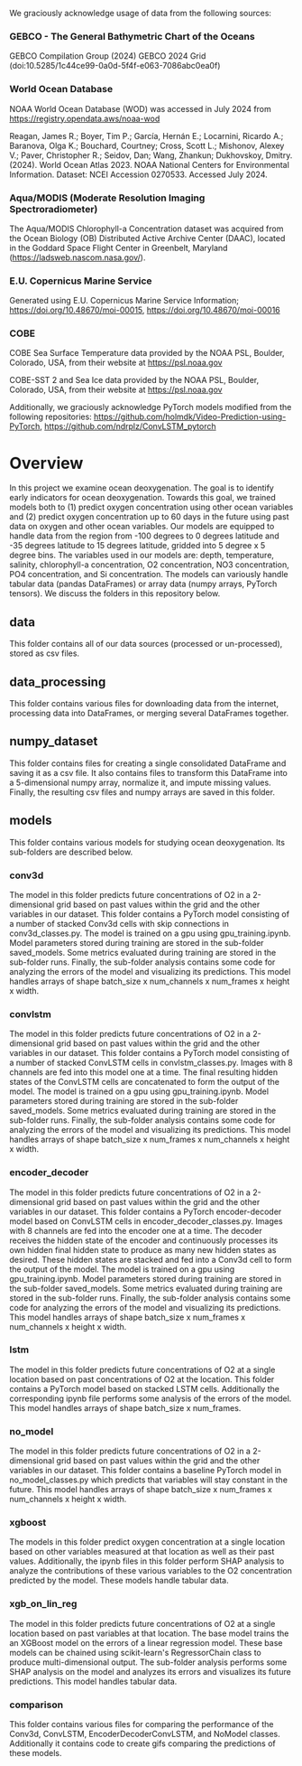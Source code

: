 We graciously acknowledge usage of data from the following sources:

### GEBCO - The General Bathymetric Chart of the Oceans
GEBCO Compilation Group (2024) GEBCO 2024 Grid (doi:10.5285/1c44ce99-0a0d-5f4f-e063-7086abc0ea0f)

### World Ocean Database
NOAA World Ocean Database (WOD) was accessed in July 2024 from https://registry.opendata.aws/noaa-wod

Reagan, James R.; Boyer, Tim P.; García, Hernán E.; Locarnini, Ricardo A.; Baranova, Olga K.; Bouchard, Courtney; Cross, Scott L.; Mishonov, Alexey V.; Paver, Christopher R.; Seidov, Dan; Wang, Zhankun; Dukhovskoy, Dmitry. (2024). World Ocean Atlas 2023. NOAA National Centers for Environmental Information. Dataset: NCEI Accession 0270533. Accessed July 2024.

### Aqua/MODIS (Moderate Resolution Imaging Spectroradiometer)
The Aqua/MODIS Chlorophyll-a Concentration dataset was acquired from the Ocean Biology (OB) Distributed Active Archive Center (DAAC), located in the Goddard
Space Flight Center in Greenbelt, Maryland (https://ladsweb.nascom.nasa.gov/).

### E.U. Copernicus Marine Service
Generated using E.U. Copernicus Marine Service Information; https://doi.org/10.48670/moi-00015, https://doi.org/10.48670/moi-00016

### COBE
COBE Sea Surface Temperature data provided by the NOAA PSL, Boulder, Colorado, USA, from their website at https://psl.noaa.gov 

COBE-SST 2 and Sea Ice data provided by the NOAA PSL, Boulder, Colorado, USA, from their website at https://psl.noaa.gov

Additionally, we graciously acknowledge PyTorch models modified from the following repositories: https://github.com/holmdk/Video-Prediction-using-PyTorch, https://github.com/ndrplz/ConvLSTM_pytorch

# Overview

In this project we examine ocean deoxygenation. The goal is to identify early indicators for ocean deoxygenation. Towards this goal, we trained models both to (1) predict oxygen concentration using other ocean variables and (2) predict oxygen concentration up to 60 days in the future using past data on oxygen and other ocean variables. Our models are equipped to handle data from the region from -100 degrees to 0 degrees latitude and -35 degrees latitude to 15 degrees latitude, gridded into 5 degree x 5 degree bins. The variables used in our models are: depth, temperature, salinity, chlorophyll-a concentration, O2 concentration, NO3 concentration, PO4 concentration, and Si concentration. The models can variously handle tabular data (pandas DataFrames) or array data (numpy arrays, PyTorch tensors). We discuss the folders in this repository below.

## data
This folder contains all of our data sources (processed or un-processed), stored as csv files.

## data_processing
This folder contains various files for downloading data from the internet, processing data into DataFrames, or merging several DataFrames together.

## numpy_dataset
This folder contains files for creating a single consolidated DataFrame and saving it as a csv file. It also contains files to transform this DataFrame into a 5-dimensional numpy array, normalize it, and impute missing values. Finally, the resulting csv files and numpy arrays are saved in this folder.

## models
This folder contains various models for studying ocean deoxygenation. Its sub-folders are described below.

### conv3d
The model in this folder predicts future concentrations of O2 in a 2-dimensional grid based on past values within the grid and the other variables in our dataset. This folder contains a PyTorch model consisting of a number of stacked Conv3d cells with skip connections in conv3d_classes.py. The model is trained on a gpu using gpu_training.ipynb. Model parameters stored during training are stored in the sub-folder saved_models. Some metrics evaluated during training are stored in the sub-folder runs. Finally, the sub-folder analysis contains some code for analyzing the errors of the model and visualizing its predictions. This model handles arrays of shape batch_size x num_channels x num_frames x height x width.

### convlstm
The model in this folder predicts future concentrations of O2 in a 2-dimensional grid based on past values within the grid and the other variables in our dataset. This folder contains a PyTorch model consisting of a number of stacked ConvLSTM cells in convlstm_classes.py. Images with 8 channels are fed into this model one at a time. The final resulting hidden states of the ConvLSTM cells are concatenated to form the output of the model. The model is trained on a gpu using gpu_training.ipynb. Model parameters stored during training are stored in the sub-folder saved_models. Some metrics evaluated during training are stored in the sub-folder runs. Finally, the sub-folder analysis contains some code for analyzing the errors of the model and visualizing its predictions. This model handles arrays of shape batch_size x num_frames x num_channels x height x width.

### encoder_decoder
The model in this folder predicts future concentrations of O2 in a 2-dimensional grid based on past values within the grid and the other variables in our dataset. This folder contains a PyTorch encoder-decoder model based on ConvLSTM cells in encoder_decoder_classes.py. Images with 8 channels are fed into the encoder one at a time. The decoder receives the hidden state of the encoder and continuously processes its own hidden final hidden state to produce as many new hidden states as desired. These hidden states are stacked and fed into a Conv3d cell to form the output of the model. The model is trained on a gpu using gpu_training.ipynb. Model parameters stored during training are stored in the sub-folder saved_models. Some metrics evaluated during training are stored in the sub-folder runs. Finally, the sub-folder analysis contains some code for analyzing the errors of the model and visualizing its predictions. This model handles arrays of shape batch_size x num_frames x num_channels x height x width.

### lstm
The model in this folder predicts future concentrations of O2 at a single location based on past concentrations of O2 at the location. This folder contains a PyTorch model based on stacked LSTM cells. Additionally the corresponding ipynb file performs some analysis of the errors of the model. This model handles arrays of shape batch_size x num_frames.

### no_model
The model in this folder predicts future concentrations of O2 in a 2-dimensional grid based on past values within the grid and the other variables in our dataset. This folder contains a baseline PyTorch model in no_model_classes.py which predicts that variables will stay constant in the future. This model handles arrays of shape batch_size x num_frames x num_channels x height x width.

### xgboost
The models in this folder predict oxygen concentration at a single location based on other variables measured at that location as well as their past values. Additionally, the ipynb files in this folder perform SHAP analysis to analyze the contributions of these various variables to the O2 concentration predicted by the model. These models handle tabular data.

### xgb_on_lin_reg
The model in this folder predicts future concentrations of O2 at a single location based on past variables at that location. The base model trains the an XGBoost model on the errors of a linear regression model. These base models can be chained using scikit-learn's RegressorChain class to produce multi-dimensional output. The sub-folder analysis performs some SHAP analysis on the model and analyzes its errors and visualizes its future predictions. This model handles tabular data.

### comparison
This folder contains various files for comparing the performance of the Conv3d, ConvLSTM, EncoderDecoderConvLSTM, and NoModel classes. Additionally it contains code to create gifs comparing the predictions of these models.
